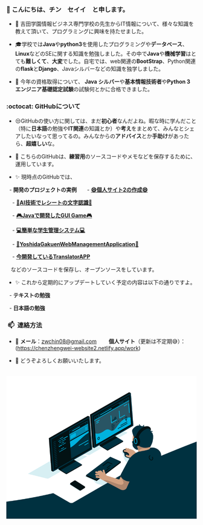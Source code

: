 <h3 align>👋 こんにちは、チン　セイイ　と申します。</h3>

- :school: 吉田学園情報ビジネス専門学校の先生からIT情報について、様々な知識を教えて頂いて、プログラミングに興味を持たせました。

- :mortar_board:学校では**Java**や**python3**を使用したプログラミングや**データベース**、**Linux**などのSEに関する知識を勉強しました。その中で**Java**や**機械学習**はとても**難しくて**、**大変**でした。自宅では、web関連の**BootStrap**、Python関連の**flask**と**Django**、Javaシルバーなどの知識を独学しました。

- 🌱 今年の資格取得について、 **Java シルバー**や**基本情報技術者**や**Python 3 エンジニア基礎認定試験**の試験何とかに合格できました。

<h3 align> :octocat: GitHubについて</h3>

- 😒GitHubの使い方に関しては、まだ**初心者**なんだよね。暇な時に学んだこと（特に**日本語**の勉強や**IT関連**の知識とか）や**考え**をまとめて、みんなとシェアしたいなって思ってるの。みんなからの**アドバイス**とか**手助け**があったら、**超嬉しい**な。

- :memo: こちらのGitHubは、**練習用**のソースコードやメモなどを保存するために、運用しています。

- :sparkles: 現時点のGitHubでは、  

  - **開発のプロジェクトの実例**  
    - [**😄個人サイト2の作成😄**](https://chenzhengwei.netlify.app)

    - [**🤖AI技術でレシートの文字認識🤖**](https://github.com/zwchin08/TextRecognition)

    - [**🎮Javaで開発したGUI Game🎮**](https://chenzhengwei.netlify.app)

    - [**💻簡単な学生管理システム💻**](https://github.com/zwchin08/StudentManagement)
    
    - [**🐸YoshidaGakuenWebManagementApplication🐸**](https://github.com/zwchin08/YoshidaGakuen-web-management)
    
    - [**今開発しているTranslatorAPP**](https://github.com/zwchin08/TranslatorAPP)
   
   などのソースコードを保存し、オープンソースをしています。

- :sparkles: これから定期的にアップデートしていく予定の内容は以下の通りですよ。

  - **テキストの勉強**  

  - **日本語の勉強**

<h3 align>  📫  連絡方法</h3>

- :email: **メール**：zwchin08@gmail.com　　 **個人サイト**（更新は不定期:sweat_smile:）：(https://chenzhengwei-website2.netlify.app/work)

- 🤝 どうぞよろしくお願いいたします。

 <a href="https://chenzhengwei.netlify.app"><img align="center" alt="GIF" src="https://github.com/zwchin08/zwchin08/blob/main/code.gif?raw=true" />
